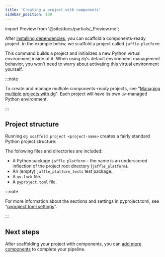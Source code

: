 ```yaml
---
title: 'Creating a project with components'
sidebar_position: 100
---
```


import Preview from '@site/docs/partials/\_Preview.md';

<Preview />

After [installing dependencies](/guides/labs/components/index.md#installation), you can scaffold a components-ready project. In the example below, we scaffold a project called `jaffle-platform`:

<CliInvocationExample path="docs_beta_snippets/docs_beta_snippets/guides/components/index/2-scaffold.txt"  />

This command builds a project and initializes a new Python virtual environment inside of it. When using `dg`'s default environment management behavior, you won't need to worry about activating this virtual environment yourself.

:::note

To create and manage multiple components-ready projects, see "[Managing multiple projects with dg](/guides/labs/dg/multiple-projects)". Each project will have its own `uv`-managed Python environment.

:::

## Project structure

Running `dg scaffold project <project-name>` creates a fairly standard Python project structure:

<CliInvocationExample path="docs_beta_snippets/docs_beta_snippets/guides/components/index/3-tree.txt" />

The following files and directories are included:

- A Python package `jaffle_platform`-- the name is an underscored inflection of the
project root directory (`jaffle_platform`).
- An (empty) `jaffle_platform_tests` test package.
- A `uv.lock` file.
- A `pyproject.toml` file.

:::note

For more information about the sections and settings in pyproject.toml, see "[pyproject.toml settings](/guides/labs/components/pyproject-toml)".

:::

## Next steps

After scaffolding your project with components, you can [add more components](/guides/labs/components/adding-components) to complete your pipeline.